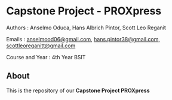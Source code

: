 # Capstone Project - PROXpress

Authors : Anselmo Oduca, Hans Albrich Pintor, Scott Leo Reganit

Emails : anselmood06@gmail.com, hans.pintor38@gmail.com, scottleoreganitt@gmail.com

Course and Year : 4th Year BSIT
## About
This is the repository of our **Capstone Project PROXpress**
